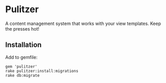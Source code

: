 Pulitzer
===

A content management system that works with your view templates. Keep the presses hot!


## Installation
Add to gemfile:

```
gem 'pulitzer'
rake pulitzer:install:migrations
rake db:migrate
```
